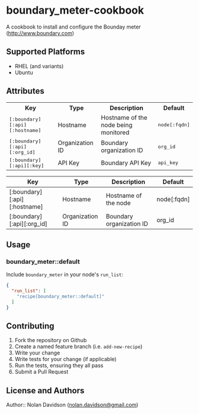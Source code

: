 # boundary_meter-cookbook

A cookbook to install and configure the Bounday meter (http://www.boundary.com)

## Supported Platforms

- RHEL (and variants)
- Ubuntu

## Attributes

<table>
  <tr>
    <th>Key</th>
    <th>Type</th>
    <th>Description</th>
    <th>Default</th>
  </tr>
  <tr>
    <td><tt>[:boundary][:api][:hostname]</tt></td>
    <td>Hostname</td>
    <td>Hostname of the node being monitored</td>
    <td><tt>node[:fqdn]</tt></td>
  </tr>
  <tr>
    <td><tt>[:boundary][:api][:org_id]</tt></td>
    <td>Organization ID</td>
    <td>Boundary organization ID</td>
    <td><tt>org_id</tt></td>
  </tr>
  <tr>
    <td><tt>[:boundary][:api][:key]</tt></td>
    <td>API Key</td>
    <td>Boundary API Key</td>
    <td><tt>api_key</tt></td>
  </tr>
</table>

| Key | Type | Description | Default |
|-----|------|-------------|---------|
|[:boundary][:api][:hostname] | Hostname | Hostname of the node | node[:fqdn] |
|[:boundary][:api][:org_id] | Organization ID | Boundary organization ID | org_id |

## Usage

### boundary_meter::default

Include `boundary_meter` in your node's `run_list`:

```json
{
  "run_list": [
    "recipe[boundary_meter::default]"
  ]
}
```

## Contributing

1. Fork the repository on Github
2. Create a named feature branch (i.e. `add-new-recipe`)
3. Write your change
4. Write tests for your change (if applicable)
5. Run the tests, ensuring they all pass
6. Submit a Pull Request

## License and Authors

Author:: Nolan Davidson (<nolan.davidson@gmail.com>)
